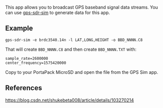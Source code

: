 This app allows you to broadcast GPS baseband signal data streams. You can use [gps-sdr-sim](https://github.com/osqzss/gps-sdr-sim) to generate data for this app.  

## Example
`gps-sdr-sim -e brdc3540.14n -l LAT,LONG,HEIGHT -o BBD_NNNN.C8`

That will create `BBD_NNNN.C8` and then create `BBD_NNNN.TXT` with:
```
sample_rate=2600000
center_frequency=1575420000
```

Copy to your PortaPack MicroSD and open the file from the GPS Sim app.

## References
https://blog.csdn.net/shukebeta008/article/details/103270214